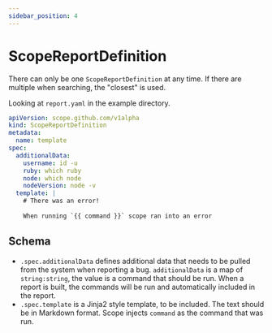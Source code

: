 ```yaml
---
sidebar_position: 4
---
```


# ScopeReportDefinition

There can only be one `ScopeReportDefinition` at any time. If there are multiple when searching, the "closest" is used.

Looking at `report.yaml` in the example directory.

```yaml
apiVersion: scope.github.com/v1alpha
kind: ScopeReportDefinition
metadata:
  name: template
spec:
  additionalData:
    username: id -u
    ruby: which ruby
    node: which node
    nodeVersion: node -v
  template: |
    # There was an error!
    
    When running `{{ command }}` scope ran into an error
```

## Schema

- `.spec.additionalData` defines additional data that needs to be pulled from the system when reporting a bug. `additionalData` is a map of `string:string`, the value is a command that should be run. When a report is built, the commands will be run and automatically included in the report.
- `.spec.template` is a Jinja2 style template, to be included. The text should be in Markdown format. Scope injects `command` as the command that was run.